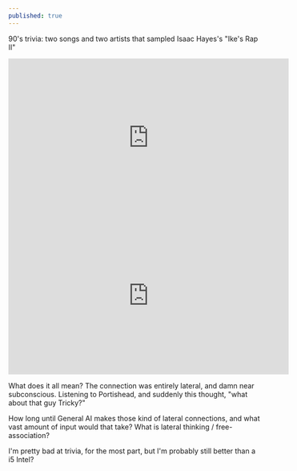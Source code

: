 ```yaml
---
published: true
---
```

90's trivia: two songs and two artists that sampled Isaac Hayes's "Ike's Rap II"

<iframe width="560" height="315" src="https://www.youtube.com/embed/z20_RW4I0F0" frameborder="0" gesture="media" allow="encrypted-media" allowfullscreen></iframe>

<iframe width="560" height="315" src="https://www.youtube.com/embed/mtT-aJV5KLY" frameborder="0" gesture="media" allow="encrypted-media" allowfullscreen></iframe>

What does it all mean?  The connection was entirely lateral, and damn near subconscious.  Listening to Portishead, and suddenly this thought, "what about that guy Tricky?"  

How long until General AI makes those kind of lateral connections, and what vast amount of input would that take?  What is lateral thinking / free-association?

I'm pretty bad at trivia, for the most part, but I'm probably still better than a i5 Intel?